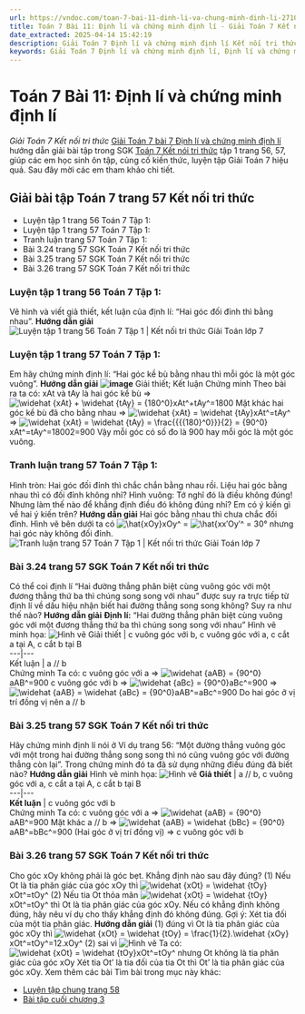 ```yaml
---
url: https://vndoc.com/toan-7-bai-11-dinh-li-va-chung-minh-dinh-li-271020
title: Toán 7 Bài 11: Định lí và chứng minh định lí - Giải Toán 7 Kết nối tri thức - VnDoc.com
date_extracted: 2025-04-14 15:42:19
description: Giải Toán 7 Định lí và chứng minh định lí Kết nối tri thức gồm lời giải chi tiết cho từng bài tập trong SGK Toán 7 cho các em học sinh tham khảo luyện Giải Toán 7 hiệu quả.
keywords: Giải Toán 7 Định lí và chứng minh định lí, Định lí và chứng minh định lí, Giải Toán 7 kết nối tri thức Định lí và chứng minh định lí, toán lớp 7 kết nối tri thức, toán 7, toán lớp 7, giải toán lớp 7, giải toán 7, toán 7 kết nối tri thức, giải toán 7 tập 1 kết nối tri thức, sgk toán 7 kết nối tri thức, giải toán 7 trang 57, toán 7 bài 11, bài 11 định lí và chứng minh định lý, định lý và chứng minh định lý, toán lớp 7 bài 11
---
```


# Toán 7 Bài 11: Định lí và chứng minh định lí
_Giải Toán 7 Kết nối tri thức_
[Giải Toán 7 bài 7 Định lí và chứng minh định lí](<https://vndoc.com/toan-7-bai-11-dinh-li-va-chung-minh-dinh-li-271020>) hướng dẫn giải bài tập trong SGK [Toán 7 Kết nói tri thức](<https://vndoc.com/toan-7-tap-1-kntt>) tập 1 trang 56, 57, giúp các em học sinh ôn tập, củng cố kiến thức, luyện tập Giải Toán 7 hiệu quả. Sau đây mời các em tham khảo chi tiết.
## Giải bài tập Toán 7 trang 57 Kết nối tri thức
  * Luyện tập 1 trang 56 Toán 7 Tập 1: 
  * Luyện tập 1 trang 57 Toán 7 Tập 1: 
  * Tranh luận trang 57 Toán 7 Tập 1: 
  * Bài 3.24 trang 57 SGK Toán 7 Kết nối tri thức
  * Bài 3.25 trang 57 SGK Toán 7 Kết nối tri thức
  * Bài 3.26 trang 57 SGK Toán 7 Kết nối tri thức

### **Luyện tập 1 trang 56 Toán 7 Tập 1:**
Vẽ hình và viết giả thiết, kết luận của định lí: “Hai góc đối đỉnh thì bằng nhau”.
**Hướng dẫn giải**
![Luyện tập 1 trang 56 Toán 7 Tập 1 | Kết nối tri thức Giải Toán lớp 7](https://i.vdoc.vn/data/image/2023/09/27/luyen-tap-1-trang-56-toan-7-tap-1.png)
### **Luyện tập 1 trang 57 Toán 7 Tập 1:**
Em hãy chứng minh định lí: “Hai góc kề bù bằng nhau thì mỗi góc là một góc vuông”.
**Hướng dẫn giải**
**![image](https://i.vdoc.vn/data/image/2024/10/05/Toan-7-bai-11-2.jpg)**
Giải thiết; Kết luận
Chứng minh
Theo bài ra ta có:
xAt và tAy là hai góc kề bù
=> ![\\widehat {xAt} + \\widehat {tAy} = {180^0}](https://i.vdoc.vn/data/image/blank.png)xAt^+tAy^=1800
Mặt khác hai góc kề bù đã cho bằng nhau
=> ![\\widehat {xAt} = \\widehat {tAy}](https://i.vdoc.vn/data/image/blank.png)xAt^=tAy^
=> ![\\widehat {xAt} = \\widehat {tAy} = \\frac{{{{180}^0}}}{2} = {90^0}](https://i.vdoc.vn/data/image/blank.png)xAt^=tAy^=18002=900
Vậy mỗi góc có số đo là 900 hay mỗi góc là một góc vuông.
### **Tranh luận trang 57 Toán 7 Tập 1:**
Hình tròn: Hai góc đối đỉnh thì chắc chắn bằng nhau rồi. Liệu hai góc bằng nhau thì có đối đỉnh không nhỉ?
Hình vuông: Tớ nghĩ đó là điều không đúng\! Nhưng làm thế nào để khẳng định điều đó không đúng nhỉ?
Em có ý kiến gì về hai ý kiến trên?
**Hướng dẫn giải**
Hai góc bằng nhau thì chưa chắc đối đỉnh.
Hình vẽ bên dưới ta có ![\\hat{xOy}](https://i.vdoc.vn/data/image/blank.png)xOy^ = ![\\hat{x](https://i.vdoc.vn/data/image/blank.png)x′Oy′^ = 30° nhưng hai góc này không đối đỉnh.
![Tranh luận trang 57 Toán 7 Tập 1 | Kết nối tri thức Giải Toán lớp 7](https://i.vdoc.vn/data/image/2023/09/27/tranh-luan-trang-57-toan-7-tap-1.png)
### Bài 3.24 trang 57 SGK Toán 7 Kết nối tri thức
Có thể coi định lí “Hai đường thẳng phân biệt cùng vuông góc với một đương thẳng thứ ba thì chúng song song với nhau” được suy ra trực tiếp từ định lí về dấu hiệu nhận biết hai đường thẳng song song không? Suy ra như thế nào?
**Hướng dẫn giải**
**Định lí:** “Hai đường thẳng phân biệt cùng vuông góc với một đương thẳng thứ ba thì chúng song song với nhau”
Hình vẽ minh họa:
![Hình vẽ](https://i.vdoc.vn/data/image/2023/09/27/Toan-7-bai-11-1.jpg)
Giải thiết |  c vuông góc với b, c vuông góc với a, c cắt a tại A, c cắt b tại B  
---|---  
Kết luận |  a // b  
Chứng minh
Ta có: c vuông góc với a => ![\\widehat {aAB} = {90^0}](https://i.vdoc.vn/data/image/blank.png)aAB^=900
c vuông góc với b => ![\\widehat {aBc} = {90^0}](https://i.vdoc.vn/data/image/blank.png)aBc^=900
=> ![\\widehat {aAB} = \\widehat {aBc} = {90^0}](https://i.vdoc.vn/data/image/blank.png)aAB^=aBc^=900
Do hai góc ở vị trí đồng vị nên a // b
### Bài 3.25 trang 57 SGK Toán 7 Kết nối tri thức
Hãy chứng minh định lí nói ở Ví dụ trang 56: “Một đường thẳng vuông góc với một trong hai đường thẳng song song thì nó cũng vuông góc với đường thẳng còn lại”. Trong chứng minh đó ta đã sử dụng những điều đúng đã biết nào?
**Hướng dẫn giải**
Hình vẽ minh họa:
![Hình vẽ](https://i.vdoc.vn/data/image/2023/09/27/Toan-7-bai-11-1.jpg)
**Giả thiết** |  a // b, c vuông góc với a, c cắt a tại A, c cắt b tại B  
---|---  
**Kết luận** |  c vuông góc với b  
Chứng minh
Ta có: c vuông góc với a => ![\\widehat {aAB} = {90^0}](https://i.vdoc.vn/data/image/blank.png)aAB^=900
Mặt khác a // b => ![\\widehat {aAB} = \\widehat {bBc} = {90^0}](https://i.vdoc.vn/data/image/blank.png)aAB^=bBc^=900 \(Hai góc ở vị trí đồng vị\)
=> c vuông góc với b
### Bài 3.26 trang 57 SGK Toán 7 Kết nối tri thức
Cho góc xOy không phải là góc bẹt. Khẳng định nào sau đây đúng?
\(1\) Nếu Ot là tia phân giác của góc xOy thì ![\\widehat {xOt} = \\widehat {tOy}](https://i.vdoc.vn/data/image/blank.png)xOt^=tOy^
\(2\) Nếu tia Ot thỏa mãn ![\\widehat {xOt} = \\widehat {tOy}](https://i.vdoc.vn/data/image/blank.png)xOt^=tOy^ thì Ot là tia phân giác của góc xOy.
Nếu có khẳng định không đúng, hãy nêu ví dụ cho thấy khẳng định đó không đúng. Gợi ý: Xét tia đối của một tia phân giác.
**Hướng dẫn giải**
\(1\) đúng vì Ot là tia phân giác của góc xOy thì ![\\widehat {xOt} = \\widehat {tOy} = \\frac{1}{2}.\\widehat {xOy}](https://i.vdoc.vn/data/image/blank.png)xOt^=tOy^=12.xOy^
\(2\) sai vì
![Hình vẽ](https://i.vdoc.vn/data/image/2023/09/27/Toan-7-bai-11-2.jpg)
Ta có: ![\\widehat {xOt} = \\widehat {tOy}](https://i.vdoc.vn/data/image/blank.png)xOt^=tOy^ nhưng Ot không là tia phân giác của góc xOy
Xét tia Ot’ là tia đối của tia Ot thì Ot’ là tia phân giác của góc xOy.
Xem thêm các bài Tìm bài trong mục này khác:
  * [Luyện tập chung trang 58](</toan-7-luyen-tap-chung-trang-58-271128>)
  * [Bài tập cuối chương 3](</toan-7-bai-tap-cuoi-chuong-3-trang-59-271131>)


